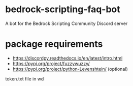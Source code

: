 # bedrock-scripting-faq-bot
A bot for the Bedrock Scripting Community Discord server

# package requirements

+ https://discordpy.readthedocs.io/en/latest/intro.html
+ https://pypi.org/project/fuzzywuzzy/
+ https://pypi.org/project/python-Levenshtein/ (optional)

token.txt file in wd

